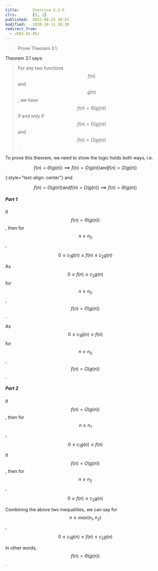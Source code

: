 ```yaml
---
title:      Exercise 3.1-5
clrs:       [3, 1]
published:  2012-08-25 18:25
modified:   2020-10-11 18:30
redirect_from:
  - /E03.01-05/
---
```


> Prove Theorem 3.1.

Theorem 3.1 says:

> For any two functions $$f(n)$$ and $$g(n)$$, we have $$f(n) = \Theta(g(n))$$ if and only if $$f(n) = O(g(n))$$ and $$f(n) = \Omega(g(n))$$.

To prove this theorem, we need to show the logic holds both ways, i.e.

$$f(n) = \Theta(g(n)) \implies f(n) = O(g(n)) \text {and} f(n) = \Omega(g(n)) \tag{1}$$

{:style="text-align: center"}
and

$$f(n) = O(g(n)) \text {and} f(n) = \Omega(g(n)) \implies f(n) = \Theta(g(n)) \tag{2}$$

##### Part 1

If $$f(n) = \Theta(g(n))$$, then for $$n \ge n_0$$,

$$0 \le c_1 g(n) \le f(n) \le c_2 g(n)$$

As $$0 \le f(n) \le c_2 g(n)$$ for $$n \ge n_0$$, $$f(n) = O(g(n))$$.

As $$0 \le c_1 g(n) \le f(n)$$ for $$n \ge n_0$$, $$f(n) = \Omega(g(n))$$.

##### Part 2

If $$f(n) = \Omega(g(n))$$, then for $$n \ge n_1$$,

$$0 \le c_1 g(n) \le f(n)$$

If $$f(n) = O(g(n))$$, then for $$n \ge n_2$$,

$$0 \le f(n) \le c_2 g(n)$$

Combining the above two inequalities, we can say for $$n \ge max(n_1, n_2)$$,

$$0 \le c_1 g(n) \le f(n) \le c_2 g(n)$$

In other words, $$f(n) = \Theta(g(n))$$.
